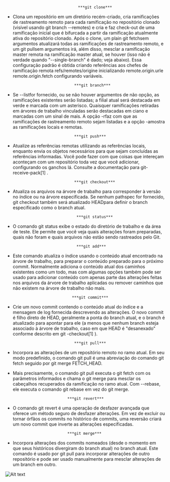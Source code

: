                                     ***git clone***

- Clona um repositório em um diretório recém-criado, cria ramificações de rastreamento remoto para cada ramificação no repositório clonado (visível usando git branch --remotes) e cria e faz check-out de uma ramificação inicial que é bifurcada a partir da ramificação atualmente ativa do repositório clonado.
Após o clone, um plain git fetchsem argumentos atualizará todas as ramificações de rastreamento remoto, e um git pullsem argumentos irá, além disso, mesclar a ramificação master remota na ramificação master atual, se houver (isso não é verdade quando "--single-branch" é dado; veja abaixo).
Essa configuração padrão é obtida criando referências aos chefes de ramificação remota refs/remotes/origine inicializando remote.origin.urle remote.origin.fetch configurando variáveis.


                                 ***git branch***

- Se --listfor fornecido, ou se não houver argumentos de não opção, as ramificações existentes serão listadas; a filial atual será destacada em verde e marcada com um asterisco. Quaisquer ramificações retiradas em árvores de trabalho vinculadas serão destacadas em ciano e marcadas com um sinal de mais. A opção -rfaz com que as ramificações de rastreamento remoto sejam listadas e a opção -amostra as ramificações locais e remotas.


                                 ***git push***

- Atualize as referências remotas utilizando as referências locais, enquanto envia os objetos necessários para que sejam concluídas as referências informadas.
Você pode fazer com que coisas que intereçam aconteçam com um repositório toda vez que você adicionar, configurando os ganchos lá. Consulte a documentação para git-receive-pack[1] .

                                 ***git checkout***

- Atualiza os arquivos na árvore de trabalho para corresponder à versão no índice ou na árvore especificada. Se nenhum pathspec for fornecido, git checkout também será atualizado HEADpara definir o branch especificado como o branch atual.


                                  ***git status***

- O comando git status exibe o estado do diretório de trabalho e da área de teste. Ele permite que você veja quais alterações foram preparadas, quais não foram e quais arquivos não estão sendo rastreados pelo Git.


                                  ***git add***

- Este comando atualiza o índice usando o conteúdo atual encontrado na árvore de trabalho, para preparar o conteúdo preparado para o próximo commit. Normalmente adiciona o conteúdo atual dos caminhos existentes como um todo, mas com algumas opções também pode ser usado para adicionar conteúdo com apenas parte das alterações feitas nos arquivos da árvore de trabalho aplicadas ou remover caminhos que não existem na árvore de trabalho não mais.


                                ***git commit***

- Crie um novo commit contendo o conteúdo atual do índice e a mensagem de log fornecida descrevendo as alterações. O novo commit é filho direto de HEAD, geralmente a ponta do branch atual, e o branch é atualizado para apontar para ele (a menos que nenhum branch esteja associado à árvore de trabalho, caso em que HEAD é "desanexado" conforme descrito em git -checkout[1] ).

                                 ***git pull***

- Incorpora as alterações de um repositório remoto no ramo atual. Em seu modo predefinido, o comando git pull é uma abreviação do comando git fetch seguido por git merge FETCH_HEAD.
- Mais precisamente, o comando git pull executa o git fetch com os parâmetros informados e chama o git merge para mesclar os cabeçalhos recuperados da ramificação no ramo atual. Com --rebase, ele executa o comando git rebase em vez do git merge.


                              ***git revert***

- O comando git revert é uma operação de desfazer avançada que oferece um método seguro de desfazer alterações. Em vez de excluir ou tornar órfãos os commits no histórico de commits, uma reversão criará um novo commit que inverte as alterações especificadas.


                              ***git merge***

- Incorpora alterações dos commits nomeados (desde o momento em que seus históricos divergiram do branch atual) no branch atual. Este comando é usado por git pull para incorporar alterações de outro repositório e pode ser usado manualmente para mesclar alterações de um branch em outro.


![Alt text](image-1.png)